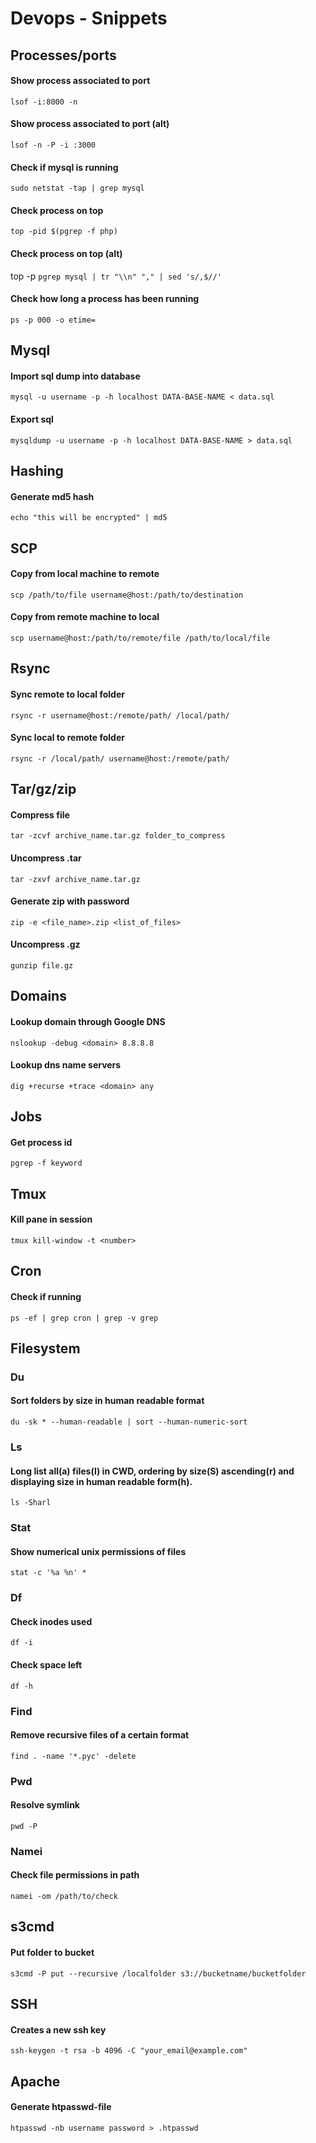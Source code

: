 # Devops - Snippets

## Processes/ports

#### Show process associated to port
`lsof -i:8000 -n`

#### Show process associated to port (alt)
`lsof -n -P -i :3000`

#### Check if mysql is running
`sudo netstat -tap | grep mysql`

#### Check process on top
`top -pid $(pgrep -f php)`

#### Check process on top (alt)
top -p `pgrep mysql | tr "\\n" "," | sed 's/,$//'`

#### Check how long a process has been running
`ps -p 000 -o etime=`


## Mysql

#### Import sql dump into database
`mysql -u username -p -h localhost DATA-BASE-NAME < data.sql`

#### Export sql
`mysqldump -u username -p -h localhost DATA-BASE-NAME > data.sql`


## Hashing

#### Generate md5 hash
`echo "this will be encrypted" | md5`


## SCP

#### Copy from local machine to remote
`scp /path/to/file username@host:/path/to/destination`

#### Copy from remote machine to local
`scp username@host:/path/to/remote/file /path/to/local/file`

## Rsync

#### Sync remote to local folder
`rsync -r username@host:/remote/path/ /local/path/`

#### Sync local to remote folder
`rsync -r /local/path/ username@host:/remote/path/`


## Tar/gz/zip

#### Compress file
`tar -zcvf archive_name.tar.gz folder_to_compress`

#### Uncompress .tar
`tar -zxvf archive_name.tar.gz`

#### Generate zip with password
`zip -e <file_name>.zip <list_of_files>`

#### Uncompress .gz
`gunzip file.gz`


## Domains

#### Lookup domain through Google DNS
`nslookup -debug <domain> 8.8.8.8`

#### Lookup dns name servers
`dig +recurse +trace <domain> any`


## Jobs

#### Get process id
`pgrep -f keyword`


## Tmux

#### Kill pane in session
`tmux kill-window -t <number>`


## Cron

#### Check if running
`ps -ef | grep cron | grep -v grep`


## Filesystem

### Du

#### Sort folders by size in human readable format
`du -sk * --human-readable | sort --human-numeric-sort`

### Ls

#### Long list all(a) files(l) in CWD, ordering by size(S) ascending(r) and displaying size in human readable form(h).
`ls -Sharl`

### Stat

#### Show numerical unix permissions of files
`stat -c '%a %n' *`

### Df

#### Check inodes used
`df -i`

#### Check space left
`df -h`

### Find

#### Remove recursive files of a certain format
`find . -name '*.pyc' -delete`

### Pwd

#### Resolve symlink
`pwd -P`

### Namei

#### Check file permissions in path
`namei -om /path/to/check`


## s3cmd

#### Put folder to bucket
`s3cmd -P put --recursive /localfolder s3://bucketname/bucketfolder`


## SSH

#### Creates a new ssh key
`ssh-keygen -t rsa -b 4096 -C "your_email@example.com"`


## Apache

#### Generate htpasswd-file
`htpasswd -nb username password > .htpasswd`
